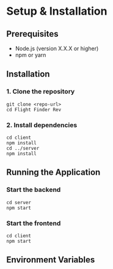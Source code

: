 # Setup & Installation

## Prerequisites
- Node.js (version X.X.X or higher)
- npm or yarn

## Installation

### 1. Clone the repository
```
git clone <repo-url>
cd Flight Finder Rev
```

### 2. Install dependencies
```
cd client
npm install
cd ../server
npm install
```

## Running the Application

### Start the backend
```
cd server
npm start
```

### Start the frontend
```
cd client
npm start
```

## Environment Variables
<!-- List any required environment variables here --> 